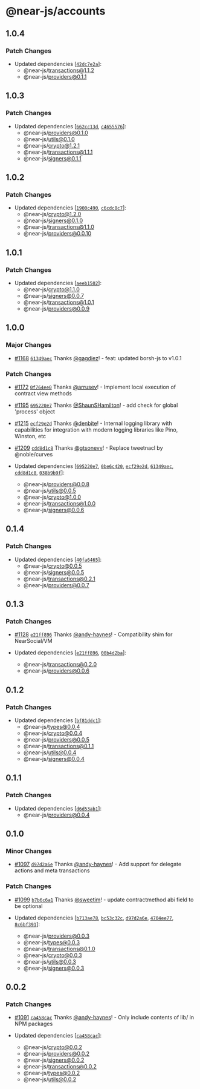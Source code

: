 # @near-js/accounts

## 1.0.4

### Patch Changes

- Updated dependencies [[`42dc7e2a`](https://github.com/near/near-api-js/commit/42dc7e2ac794e973987bed7b89da5ef2d3c6c8ac)]:
  - @near-js/transactions@1.1.2
  - @near-js/providers@0.1.1

## 1.0.3

### Patch Changes

- Updated dependencies [[`662cc13d`](https://github.com/near/near-api-js/commit/662cc13d7961c3bdabed3ad51b1c57958739a3e6), [`c4655576`](https://github.com/near/near-api-js/commit/c4655576bacb1d8b85030dca5b9443649621c8ee)]:
  - @near-js/providers@0.1.0
  - @near-js/utils@0.1.0
  - @near-js/crypto@1.2.1
  - @near-js/transactions@1.1.1
  - @near-js/signers@0.1.1

## 1.0.2

### Patch Changes

- Updated dependencies [[`1900c490`](https://github.com/near/near-api-js/commit/1900c49060c3ea8279448cead7347049a23f421f), [`c6cdc8c7`](https://github.com/near/near-api-js/commit/c6cdc8c724a6dd53114cc5f53fd58e57cea86b78)]:
  - @near-js/crypto@1.2.0
  - @near-js/signers@0.1.0
  - @near-js/transactions@1.1.0
  - @near-js/providers@0.0.10

## 1.0.1

### Patch Changes

- Updated dependencies [[`aeeb1502`](https://github.com/near/near-api-js/commit/aeeb15022a1c1deb99114eba0473739b0998fc50)]:
  - @near-js/crypto@1.1.0
  - @near-js/signers@0.0.7
  - @near-js/transactions@1.0.1
  - @near-js/providers@0.0.9

## 1.0.0

### Major Changes

- [#1168](https://github.com/near/near-api-js/pull/1168) [`61349aec`](https://github.com/near/near-api-js/commit/61349aeca3af830f702b24654e0f13cd428192d8) Thanks [@gagdiez](https://github.com/gagdiez)! - feat: updated borsh-js to v1.0.1

### Patch Changes

- [#1172](https://github.com/near/near-api-js/pull/1172) [`0f764ee0`](https://github.com/near/near-api-js/commit/0f764ee03b5747fbf8a971c7b04ef8326238a1d0) Thanks [@arrusev](https://github.com/arrusev)! - Implement local execution of contract view methods

- [#1195](https://github.com/near/near-api-js/pull/1195) [`695220e7`](https://github.com/near/near-api-js/commit/695220e75bc43834a7700cfc5491a7eebd324947) Thanks [@ShaunSHamilton](https://github.com/ShaunSHamilton)! - add check for global 'process' object

- [#1215](https://github.com/near/near-api-js/pull/1215) [`ecf29e2d`](https://github.com/near/near-api-js/commit/ecf29e2d56611a7773c79d5bb5bd20c8b7e738ea) Thanks [@denbite](https://github.com/denbite)! - Internal logging library with capabilities for integration with modern logging libraries like Pino, Winston, etc

- [#1209](https://github.com/near/near-api-js/pull/1209) [`cdd8d1c8`](https://github.com/near/near-api-js/commit/cdd8d1c8c37db641bd995b2c470ad0b4fdddb93f) Thanks [@gtsonevv](https://github.com/gtsonevv)! - Replace tweetnacl by @noble/curves

- Updated dependencies [[`695220e7`](https://github.com/near/near-api-js/commit/695220e75bc43834a7700cfc5491a7eebd324947), [`0be6c420`](https://github.com/near/near-api-js/commit/0be6c4209f56c0595bf66e217b7ac01444981b99), [`ecf29e2d`](https://github.com/near/near-api-js/commit/ecf29e2d56611a7773c79d5bb5bd20c8b7e738ea), [`61349aec`](https://github.com/near/near-api-js/commit/61349aeca3af830f702b24654e0f13cd428192d8), [`cdd8d1c8`](https://github.com/near/near-api-js/commit/cdd8d1c8c37db641bd995b2c470ad0b4fdddb93f), [`038b9b9f`](https://github.com/near/near-api-js/commit/038b9b9fd57f73e537041d4b90ed07bf3cd811d9)]:
  - @near-js/providers@0.0.8
  - @near-js/utils@0.0.5
  - @near-js/crypto@1.0.0
  - @near-js/transactions@1.0.0
  - @near-js/signers@0.0.6

## 0.1.4

### Patch Changes

- Updated dependencies [[`40fa6465`](https://github.com/near/near-api-js/commit/40fa64654fdaf3b463122c35521a6f72282974f2)]:
  - @near-js/crypto@0.0.5
  - @near-js/signers@0.0.5
  - @near-js/transactions@0.2.1
  - @near-js/providers@0.0.7

## 0.1.3

### Patch Changes

- [#1128](https://github.com/near/near-api-js/pull/1128) [`e21ff896`](https://github.com/near/near-api-js/commit/e21ff89601c858fb703169e3bb53c6d96cff5342) Thanks [@andy-haynes](https://github.com/andy-haynes)! - Compatibility shim for NearSocial/VM

- Updated dependencies [[`e21ff896`](https://github.com/near/near-api-js/commit/e21ff89601c858fb703169e3bb53c6d96cff5342), [`00b4d2ba`](https://github.com/near/near-api-js/commit/00b4d2ba3f9f3a1f90343e34cb9bde8cdb607ceb)]:
  - @near-js/transactions@0.2.0
  - @near-js/providers@0.0.6

## 0.1.2

### Patch Changes

- Updated dependencies [[`bf81ddc1`](https://github.com/near/near-api-js/commit/bf81ddc11c958dece2244798bdfa6ab11e653940)]:
  - @near-js/types@0.0.4
  - @near-js/crypto@0.0.4
  - @near-js/providers@0.0.5
  - @near-js/transactions@0.1.1
  - @near-js/utils@0.0.4
  - @near-js/signers@0.0.4

## 0.1.1

### Patch Changes

- Updated dependencies [[`d6d53ab1`](https://github.com/near/near-api-js/commit/d6d53ab1b90e3d4041080dd4a6e22d24900c1ca5)]:
  - @near-js/providers@0.0.4

## 0.1.0

### Minor Changes

- [#1097](https://github.com/near/near-api-js/pull/1097) [`d97d2a6e`](https://github.com/near/near-api-js/commit/d97d2a6e891350cdea418da2af2b2971bdf0467e) Thanks [@andy-haynes](https://github.com/andy-haynes)! - Add support for delegate actions and meta transactions

### Patch Changes

- [#1099](https://github.com/near/near-api-js/pull/1099) [`b7b6c6a1`](https://github.com/near/near-api-js/commit/b7b6c6a1448050f60f6498f799654204f1998b91) Thanks [@sweetim](https://github.com/sweetim)! - update contractmethod abi field to be optional

- Updated dependencies [[`b713ae78`](https://github.com/near/near-api-js/commit/b713ae78969d530e7e69e21e315e3d3fdb5e68e9), [`bc53c32c`](https://github.com/near/near-api-js/commit/bc53c32c80694e6f22d9be97db44603591f0026b), [`d97d2a6e`](https://github.com/near/near-api-js/commit/d97d2a6e891350cdea418da2af2b2971bdf0467e), [`4704ee77`](https://github.com/near/near-api-js/commit/4704ee7717d9e92e7729037368e7ace84a9c7f1c), [`8c6bf391`](https://github.com/near/near-api-js/commit/8c6bf391a01af9adb81cb8731c45bdb17f5291c0)]:
  - @near-js/providers@0.0.3
  - @near-js/types@0.0.3
  - @near-js/transactions@0.1.0
  - @near-js/crypto@0.0.3
  - @near-js/utils@0.0.3
  - @near-js/signers@0.0.3

## 0.0.2

### Patch Changes

- [#1091](https://github.com/near/near-api-js/pull/1091) [`ca458cac`](https://github.com/near/near-api-js/commit/ca458cac683fab614b77eb5daa160e03b0640350) Thanks [@andy-haynes](https://github.com/andy-haynes)! - Only include contents of lib/ in NPM packages

- Updated dependencies [[`ca458cac`](https://github.com/near/near-api-js/commit/ca458cac683fab614b77eb5daa160e03b0640350)]:
  - @near-js/crypto@0.0.2
  - @near-js/providers@0.0.2
  - @near-js/signers@0.0.2
  - @near-js/transactions@0.0.2
  - @near-js/types@0.0.2
  - @near-js/utils@0.0.2
